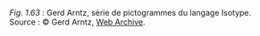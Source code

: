*Fig. 1.63 :* Gerd Arntz, série de pictogrammes du langage Isotype.  
Source : © Gerd Arntz, [Web Archive](http://www.gerdarntz.org/isotype).